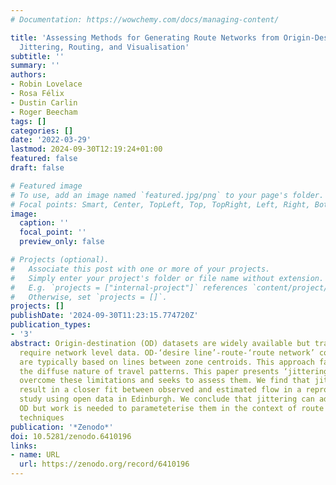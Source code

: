 ```yaml
---
# Documentation: https://wowchemy.com/docs/managing-content/

title: 'Assessing Methods for Generating Route Networks from Origin-Destionation Data:
  Jittering, Routing, and Visualisation'
subtitle: ''
summary: ''
authors:
- Robin Lovelace
- Rosa Félix
- Dustin Carlin
- Roger Beecham
tags: []
categories: []
date: '2022-03-29'
lastmod: 2024-09-30T12:19:24+01:00
featured: false
draft: false

# Featured image
# To use, add an image named `featured.jpg/png` to your page's folder.
# Focal points: Smart, Center, TopLeft, Top, TopRight, Left, Right, BottomLeft, Bottom, BottomRight.
image:
  caption: ''
  focal_point: ''
  preview_only: false

# Projects (optional).
#   Associate this post with one or more of your projects.
#   Simply enter your project's folder or file name without extension.
#   E.g. `projects = ["internal-project"]` references `content/project/deep-learning/index.md`.
#   Otherwise, set `projects = []`.
projects: []
publishDate: '2024-09-30T11:23:15.774720Z'
publication_types:
- '3'
abstract: Origin-destination (OD) datasets are widely available but transport interventions
  require network level data. OD-‘desire line’-route-‘route network’ conversion techniques
  are typically based on lines between zone centroids. This approach fails to show
  the diffuse nature of travel patterns. This paper presents ‘jittering’ methods to
  overcome these limitations and seeks to assess them. We find that jittered OD datasets
  result in a closer fit between observed and estimated flow in a reproducible case
  study using open data in Edinburgh. We conclude that jittering can add value to
  OD but work is needed to parameteterise them in the context of route network generation
  techniques
publication: '*Zenodo*'
doi: 10.5281/zenodo.6410196
links:
- name: URL
  url: https://zenodo.org/record/6410196
---
```

